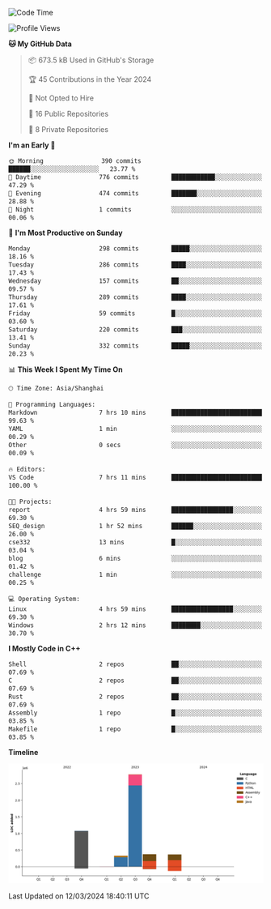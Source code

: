 <!--
**Salvely/Salvely** is a ✨ _special_ ✨ repository because its `README.md` (this file) appears on your GitHub profile.

Here are some ideas to get you started:

- 🔭 I’m currently working on ...
- 🌱 I’m currently learning ...
- 👯 I’m looking to collaborate on ...
- 🤔 I’m looking for help with ...
- 💬 Ask me about ...
- 📫 How to reach me: ...
- 😄 Pronouns: ...
- ⚡ Fun fact: ...
-->

<!--START_SECTION:waka-->
![Code Time](http://img.shields.io/badge/Code%20Time-546%20hrs%2018%20mins-blue)

![Profile Views](http://img.shields.io/badge/Profile%20Views-0-blue)

**🐱 My GitHub Data** 

> 📦 673.5 kB Used in GitHub's Storage 
 > 
> 🏆 45 Contributions in the Year 2024
 > 
> 🚫 Not Opted to Hire
 > 
> 📜 16 Public Repositories 
 > 
> 🔑 8 Private Repositories 
 > 
**I'm an Early 🐤** 

```text
🌞 Morning                390 commits         ██████░░░░░░░░░░░░░░░░░░░   23.77 % 
🌆 Daytime                776 commits         ████████████░░░░░░░░░░░░░   47.29 % 
🌃 Evening                474 commits         ███████░░░░░░░░░░░░░░░░░░   28.88 % 
🌙 Night                  1 commits           ░░░░░░░░░░░░░░░░░░░░░░░░░   00.06 % 
```
📅 **I'm Most Productive on Sunday** 

```text
Monday                   298 commits         █████░░░░░░░░░░░░░░░░░░░░   18.16 % 
Tuesday                  286 commits         ████░░░░░░░░░░░░░░░░░░░░░   17.43 % 
Wednesday                157 commits         ██░░░░░░░░░░░░░░░░░░░░░░░   09.57 % 
Thursday                 289 commits         ████░░░░░░░░░░░░░░░░░░░░░   17.61 % 
Friday                   59 commits          █░░░░░░░░░░░░░░░░░░░░░░░░   03.60 % 
Saturday                 220 commits         ███░░░░░░░░░░░░░░░░░░░░░░   13.41 % 
Sunday                   332 commits         █████░░░░░░░░░░░░░░░░░░░░   20.23 % 
```


📊 **This Week I Spent My Time On** 

```text
🕑︎ Time Zone: Asia/Shanghai

💬 Programming Languages: 
Markdown                 7 hrs 10 mins       █████████████████████████   99.63 % 
YAML                     1 min               ░░░░░░░░░░░░░░░░░░░░░░░░░   00.29 % 
Other                    0 secs              ░░░░░░░░░░░░░░░░░░░░░░░░░   00.09 % 

🔥 Editors: 
VS Code                  7 hrs 11 mins       █████████████████████████   100.00 % 

🐱‍💻 Projects: 
report                   4 hrs 59 mins       █████████████████░░░░░░░░   69.30 % 
SEQ_design               1 hr 52 mins        ██████░░░░░░░░░░░░░░░░░░░   26.00 % 
cse332                   13 mins             █░░░░░░░░░░░░░░░░░░░░░░░░   03.04 % 
blog                     6 mins              ░░░░░░░░░░░░░░░░░░░░░░░░░   01.42 % 
challenge                1 min               ░░░░░░░░░░░░░░░░░░░░░░░░░   00.25 % 

💻 Operating System: 
Linux                    4 hrs 59 mins       █████████████████░░░░░░░░   69.30 % 
Windows                  2 hrs 12 mins       ████████░░░░░░░░░░░░░░░░░   30.70 % 
```

**I Mostly Code in C++** 

```text
Shell                    2 repos             ██░░░░░░░░░░░░░░░░░░░░░░░   07.69 % 
C                        2 repos             ██░░░░░░░░░░░░░░░░░░░░░░░   07.69 % 
Rust                     2 repos             ██░░░░░░░░░░░░░░░░░░░░░░░   07.69 % 
Assembly                 1 repo              █░░░░░░░░░░░░░░░░░░░░░░░░   03.85 % 
Makefile                 1 repo              █░░░░░░░░░░░░░░░░░░░░░░░░   03.85 % 
```



**Timeline**

![Lines of Code chart](https://raw.githubusercontent.com/Salvely/Salvely/main/assets/bar_graph.png)


 Last Updated on 12/03/2024 18:40:11 UTC
<!--END_SECTION:waka-->
<!-- ### [![Typing SVG](https://readme-typing-svg.demolab.com?font=JetBrains+Mono&size=22&pause=1000&width=435&height=70&lines=Hi!+I'm+Wen+Gao.+Nice+to+see+you!)](https://git.io/typing-svg)

[![Salvely's GitHub stats](https://github-readme-stats.vercel.app/api?username=Salvely&count_private=true&show_icons=true&theme=buefy&include_all_commits=true)](https://github.com/anuraghazr/github-readme-stats)
[![Top Langs](https://github-readme-stats.vercel.app/api/top-langs/?username=Salvely)](https://github.com/anuraghazr/github-readme-stats)


![Leetcode Stats](https://leetcard.jacoblin.cool/Salvely?theme=wtf&font=Kameron&ext=activity&show_rank=true)

![](https://komarev.com/ghpvc/?username=Salvely)
-->
